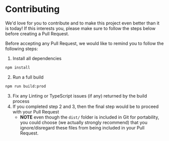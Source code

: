 # Contributing

We'd love for you to contribute and to make this project even better than it is today! If this interests you, please make sure to follow the steps below before creating a Pull Request.

Before accepting any Pull Request, we would like to remind you to follow the following steps:

1. Install all dependencies
```sh
npm install
```
2. Run a full build
```sh
npm run build:prod
```
3. Fix any Linting or TypeScript issues (if any) returned by the build process
4. If you completed step 2 and 3, then the final step would be to proceed with your Pull Request
   - **NOTE** even though the `dist/` folder is included in Git for portability, you could choose (we actually strongly recommend) that you ignore/disregard these files from being included in your Pull Request.
